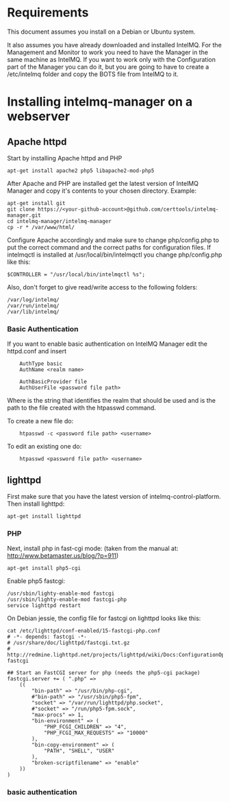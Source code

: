 # Requirements

This document assumes you install on a Debian or Ubuntu system. 

It also assumes you have already downloaded and installed IntelMQ. For the Management and Monitor to work you need to have the Manager in the same machine as IntelMQ. If you want to work only with the Configuration part of the Manager you can do it, but you are going to have to create a /etc/intelmq folder and copy the BOTS file from IntelMQ to it.

# Installing intelmq-manager on a webserver

## Apache httpd

Start by installing Apache httpd and PHP

```
apt-get install apache2 php5 libapache2-mod-php5
```

After Apache and PHP are installed get the latest version of IntelMQ Manager and copy it's contents to your chosen directory. Example:

```
apt-get install git
git clone https://<your-github-account>@github.com/certtools/intelmq-manager.git
cd intelmq-manager/intelmq-manager
cp -r * /var/www/html/
```

Configure Apache accordingly and make sure to change php/config.php to put the correct command and the correct paths for configuration files. If intelmqctl is installed at /usr/local/bin/intelmqctl you change php/config.php like this:

```
$CONTROLLER = "/usr/local/bin/intelmqctl %s";
```

Also, don't forget to give read/write access to the following folders:

```
/var/log/intelmq/
/var/run/intelmq/
/var/lib/intelmq/
```

### Basic Authentication

If you want to enable basic authentication on IntelMQ Manager edit the httpd.conf and insert 

```
    AuthType basic 
    AuthName <realm name>

    AuthBasicProvider file
    AuthUserFile <password file path>
```

Where <realm name> is the string that identifies the realm that should be used and <password file path> is the path to the file created with the htpasswd command.

To create a new file do:

```
    htpasswd -c <password file path> <username>
```

To edit an existing one do:

```
    htpasswd <password file path> <username>
```

## lighttpd

First make sure that you have the latest version of  intelmq-control-platform.
Then install lighttpd:

```
apt-get install lighttpd
```

### PHP

Next, install php in fast-cgi mode:
(taken from the manual at: http://www.betamaster.us/blog/?p=911)

```
apt-get install php5-cgi
```

Enable php5 fastcgi:

```
/usr/sbin/lighty-enable-mod fastcgi
/usr/sbin/lighty-enable-mod fastcgi-php
service lighttpd restart
```

On Debian jessie, the config file for fastcgi on lighttpd looks like this:

```
cat /etc/lighttpd/conf-enabled/15-fastcgi-php.conf
# -*- depends: fastcgi -*-
# /usr/share/doc/lighttpd/fastcgi.txt.gz
# http://redmine.lighttpd.net/projects/lighttpd/wiki/Docs:ConfigurationOptions#mod_fastcgi-fastcgi

## Start an FastCGI server for php (needs the php5-cgi package)
fastcgi.server += ( ".php" =>
	((
		"bin-path" => "/usr/bin/php-cgi",
		#"bin-path" => "/usr/sbin/php5-fpm",
		"socket" => "/var/run/lighttpd/php.socket",
		#"socket" => "/run/php5-fpm.sock",
		"max-procs" => 1,
		"bin-environment" => (
			"PHP_FCGI_CHILDREN" => "4",
			"PHP_FCGI_MAX_REQUESTS" => "10000"
		),
		"bin-copy-environment" => (
			"PATH", "SHELL", "USER"
		),
		"broken-scriptfilename" => "enable"
	))
)
```

### basic authentication


